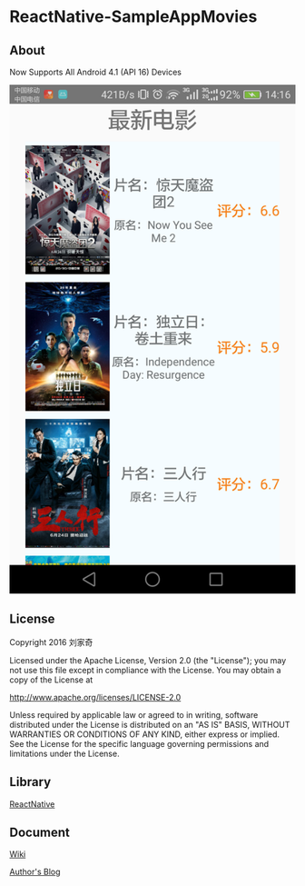 # ReactNative-SampleAppMovies
<h2><a id="user-content-about-this-app" class="anchor" href="#about-this-app" aria-hidden="true"><span class="octicon octicon-link"></span></a>About</h2>
<p>Now Supports All Android 4.1 (API 16) Devices</p>
<img src="https://github.com/Carymax1988/ReactNative-SampleAppMovies/blob/master/SampleAppMovies/demo/final.png"></img>
<h2><a id="user-content-license" class="anchor" href="#license" aria-hidden="true"><span class="octicon octicon-link"></span></a>License</h2>
<p>Copyright 2016 刘家奇</p>

<p>Licensed under the Apache License, Version 2.0 (the "License");
you may not use this file except in compliance with the License.
You may obtain a copy of the License at</p>

<p><a href="http://www.apache.org/licenses/LICENSE-2.0">http://www.apache.org/licenses/LICENSE-2.0</a></p>

<p>Unless required by applicable law or agreed to in writing, software
distributed under the License is distributed on an "AS IS" BASIS,
WITHOUT WARRANTIES OR CONDITIONS OF ANY KIND, either express or implied.
See the License for the specific language governing permissions and
limitations under the License.</p>
<h2><a id="user-content-source-code-of-libraries-used" class="anchor" href="#source-code-of-libraries-used" aria-hidden="true"><span class="octicon octicon-link"></span></a>Library</h2>
<p><a href="https://github.com/facebook/react-native" target="blank">ReactNative</a></p>
<h2><a id="user-content-documentation" class="anchor" href="#documentation" aria-hidden="true"><span class="octicon octicon-link"></span></a>Document</h2>
<p><a href="https://github.com/Carymax1988/ReactNative-SampleAppMovies/wiki">Wiki</a></p>
<p><a href="http://liujiaqi.imblog.in">Author's Blog</a></p>
